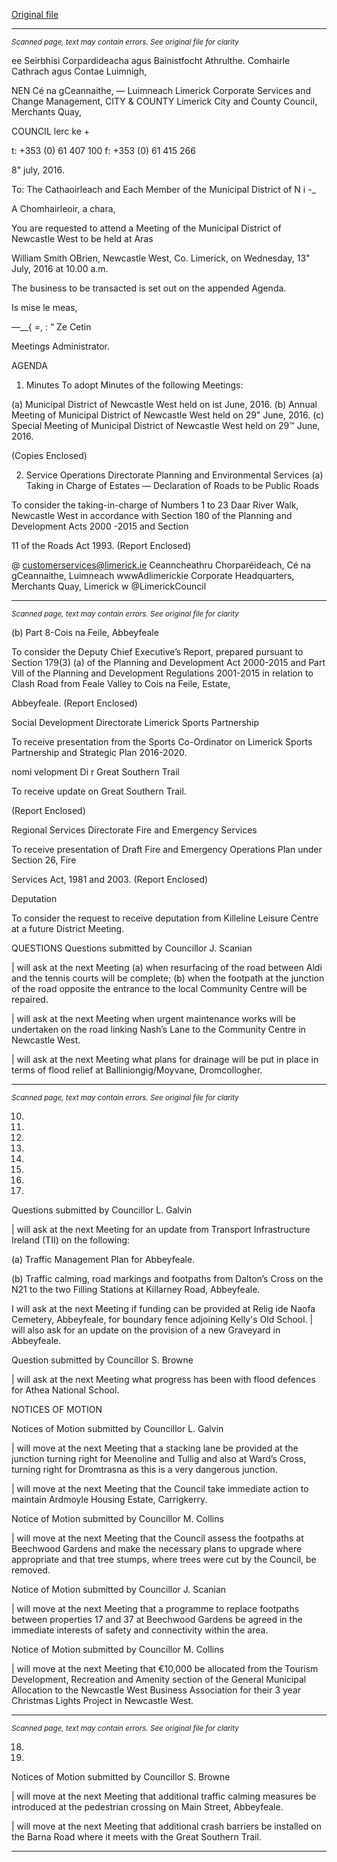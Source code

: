 [Original file](https://www.limerick.ie/sites/default/files/media/documents/2017-06/agenda_-_municipal_district_of_newcastle_west_-_13th_july_2016.pdf)

---
*<small>Scanned page, text may contain errors. See original file for clarity</small>*  

ee Seirbhisi Corpardideacha agus Bainistfocht Athrulthe.
Comhairle Cathrach agus Contae Luimnigh,

NEN Cé na gCeannaithe,
— Luimneach
Limerick Corporate Services and Change Management,
CITY & COUNTY Limerick City and County Council,
Merchants Quay,

COUNCIL lerc ke +

t: +353 (0) 61 407 100
f: +353 (0) 61 415 266

8" july, 2016.

To: The Cathaoirleach and Each Member of the Municipal District of N i -_

A Chomhairleoir, a chara,

You are requested to attend a Meeting of the Municipal District of Newcastle West to be held at Aras

William Smith OBrien, Newcastle West, Co. Limerick, on Wednesday, 13" July, 2016 at 10.00 a.m.

The business to be transacted is set out on the appended Agenda.

Is mise le meas,

—__{ =,
: “ Ze Cetin

Meetings Administrator.

AGENDA

1. Minutes
To adopt Minutes of the following Meetings:

(a) Municipal District of Newcastle West held on ist June, 2016.
(b) Annual Meeting of Municipal District of Newcastle West held on 29" June, 2016.
(c) Special Meeting of Municipal District of Newcastle West held on 29™ June, 2016.

(Copies Enclosed)

2. Service Operations Directorate
Planning and Environmental Services
(a) Taking in Charge of Estates — Declaration of Roads to be Public Roads

To consider the taking-in-charge of Numbers 1 to 23 Daar River Walk, Newcastle West in
accordance with Section 180 of the Planning and Development Acts 2000 -2015 and Section

11 of the Roads Act 1993.
(Report Enclosed)

@ customerservices@limerick.ie
Ceanncheathru Chorparéideach, Cé na gCeannaithe, Luimneach  wwwAdlimerickie
Corporate Headquarters, Merchants Quay, Limerick w @LimerickCouncil


---
*<small>Scanned page, text may contain errors. See original file for clarity</small>*  

(b) Part 8-Cois na Feile, Abbeyfeale

To consider the Deputy Chief Executive’s Report, prepared pursuant to Section 179(3) (a) of
the Planning and Development Act 2000-2015 and Part Vill of the Planning and Development
Regulations 2001-2015 in relation to Clash Road from Feale Valley to Cois na Feile, Estate,

Abbeyfeale.
(Report Enclosed)

Social Development Directorate
Limerick Sports Partnership

To receive presentation from the Sports Co-Ordinator on Limerick Sports Partnership
and Strategic Plan 2016-2020.

nomi velopment Di r
Great Southern Trail

To receive update on Great Southern Trail.

(Report Enclosed)

Regional Services Directorate
Fire and Emergency Services

To receive presentation of Draft Fire and Emergency Operations Plan under Section 26, Fire

Services Act, 1981 and 2003.
(Report Enclosed)

Deputation

To consider the request to receive deputation from Killeline Leisure Centre at a future District
Meeting.

QUESTIONS
Questions submitted by Councillor J. Scanian

| will ask at the next Meeting (a) when resurfacing of the road between Aldi and the tennis
courts will be complete; (b) when the footpath at the junction of the road opposite the
entrance to the local Community Centre will be repaired.

| will ask at the next Meeting when urgent maintenance works will be undertaken on the
road linking Nash’s Lane to the Community Centre in Newcastle West.

| will ask at the next Meeting what plans for drainage will be put in place in terms of flood
relief at Balliniongig/Moyvane, Dromcollogher.


---
*<small>Scanned page, text may contain errors. See original file for clarity</small>*  

10.

11.

12.

13.

14.

15.

16.

17.

Questions submitted by Councillor L. Galvin

| will ask at the next Meeting for an update from Transport Infrastructure Ireland (TII) on the
following:

(a) Traffic Management Plan for Abbeyfeale.

(b) Traffic calming, road markings and footpaths from Dalton’s Cross on the N21 to the two
Filling Stations at Killarney Road, Abbeyfeale.

I will ask at the next Meeting if funding can be provided at Relig ide Naofa Cemetery,
Abbeyfeale, for boundary fence adjoining Kelly's Old School. | will also ask for an update on
the provision of a new Graveyard in Abbeyfeale.

Question submitted by Councillor S. Browne

| will ask at the next Meeting what progress has been with flood defences for Athea National
School.

NOTICES OF MOTION

Notices of Motion submitted by Councillor L. Galvin

| will move at the next Meeting that a stacking lane be provided at the junction turning right
for Meenoline and Tullig and also at Ward’s Cross, turning right for Dromtrasna as this is a
very dangerous junction.

| will move at the next Meeting that the Council take immediate action to maintain Ardmoyle
Housing Estate, Carrigkerry.

Notice of Motion submitted by Councillor M. Collins

| will move at the next Meeting that the Council assess the footpaths at Beechwood Gardens
and make the necessary plans to upgrade where appropriate and that tree stumps, where
trees were cut by the Council, be removed.

Notice of Motion submitted by Councillor J. Scanian

| will move at the next Meeting that a programme to replace footpaths between properties
17 and 37 at Beechwood Gardens be agreed in the immediate interests of safety and
connectivity within the area.

Notice of Motion submitted by Councillor M. Collins

| will move at the next Meeting that €10,000 be allocated from the Tourism Development,
Recreation and Amenity section of the General Municipal Allocation to the Newcastle West
Business Association for their 3 year Christmas Lights Project in Newcastle West.


---
*<small>Scanned page, text may contain errors. See original file for clarity</small>*  

18.

19.

Notices of Motion submitted by Councillor S. Browne

| will move at the next Meeting that additional traffic calming measures be introduced at the
pedestrian crossing on Main Street, Abbeyfeale.

| will move at the next Meeting that additional crash barriers be installed on the Barna Road
where it meets with the Great Southern Trail.


---
